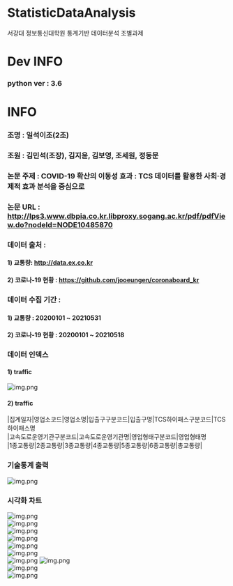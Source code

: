 # StatisticDataAnalysis  
서강대 정보통신대학원 통계기반 데이터분석 조별과제  

# Dev INFO
### python ver : 3.6

# INFO  
### 조명 : 일석이조(2조)  
### 조원 : 김민석(조장), 김지윤, 김보영, 조세원, 정동문  
### 논문 주제 : COVID-19 확산의 이동성 효과 : TCS 데이터를 활용한 사회·경제적 효과 분석을 중심으로  
### 논문 URL : http://lps3.www.dbpia.co.kr.libproxy.sogang.ac.kr/pdf/pdfView.do?nodeId=NODE10485870  
### 데이터 출처 :     
#### 1) 교통량: http://data.ex.co.kr  
#### 2) 코로나-19 현황 : https://github.com/jooeungen/coronaboard_kr  

### 데이터 수집 기간 :    
#### 1) 교통량 : 20200101 ~ 20210531  
#### 2) 코로나-19 현황 : 20200101 ~ 20210518  

### 데이터 인덱스
#### 1) traffic  
![img.png](image/img.png)  

#### 2) traffic  
|집계일자|영업소코드|영업소명|입출구구분코드|입출구명|TCS하이패스구분코드|TCS하이패스명  
|고속도로운영기관구분코드|고속도로운영기관명|영업형태구분코드|영업형태명  
|1종교통량|2종교통량|3종교통량|4종교통량|5종교통량|6종교통량|총교통량|


### 기술통계 출력
![img.png](image/statistic_view.png)  

### 시각화 차트
![img.png](image/1_교통량의시계열추이.png)  
![img.png](image/2_요일별교통량.png)  
![img.png](image/3_ACF_PACF.png)  
![img.png](image/4_1종교통량.png)  
![img.png](image/4_2종교통량.png)  
![img.png](image/4_3종교통량.png)   
![img.png](image/4_4종교통량.png)
![img.png](image/4_5종교통량.png)  
![img.png](image/4_6종교통량.png)  
![img.png](image/6_시기별COVID-19신규확진자추이.png)  